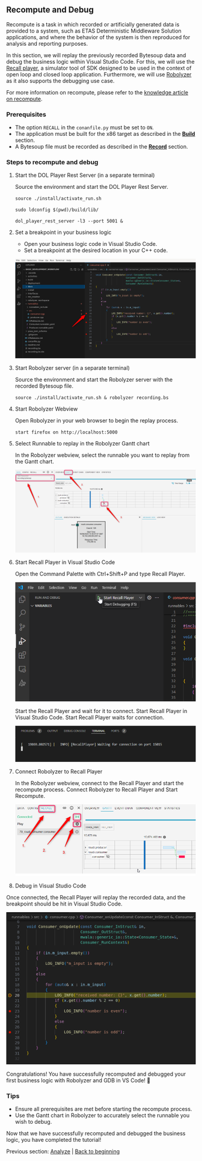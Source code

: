 ## Recompute and Debug

Recompute is a task in which recorded or artificially generated data is provided to a system, such as ETAS Deterministic Middleware Solution applications, and where the behavior of the system is then reproduced for analysis and reporting purposes.

In this section, we will replay the previously recorded Bytesoup data and debug the business logic within Visual Studio Code. For this, we will use the 
<a href="https://edms.etas.com/explanations/recall.html" target="_blank">Recall player</a>, a simulator tool of SDK designed to be used in the context of open loop and closed loop application. Furthermore, we will use <a href="https://edms.etas.com/explanations/robolyzer.html" target="_blank">Robolyzer</a> as it also supports the debugging use case.

For more information on recompute, please refer to the 
<a href="https://edms.etas.com/explanations/recompute.html" target="_blank">knowledge article on recompute</a>.

### Prerequisites

- The option `RECALL` in the `conanfile.py` must be set to `ON`.
- The application must be built for the x86 target as described in the **[Build](4-build.md)** section.
- A Bytesoup file must be recorded as described in the **[Record](7-record.md)** section.

### Steps to recompute and debug

1. Start the DOL Player Rest Server (in a separate terminal)

    Source the environment and start the DOL Player Rest Server.

    ```
    source ./install/activate_run.sh
    ```
    
    ```
    sudo ldconfig $(pwd)/build/lib/
    ```

    ```
    dol_player_rest_server -l3 --port 5001 &
    ```

<!--
> ***TODO:*** Add a screenshot.
-->

2. Set a breakpoint in your business logic

    - Open your business logic code in Visual Studio Code.
    - Set a breakpoint at the desired location in your C++ code.

    ![Add a breakpoint.](../res_readme/add_a_breakpoint.png)

3. Start Robolyzer server (in a separate terminal)

    Source the environment and start the Robolyzer server with the recorded Bytesoup file.

    ```
    source ./install/activate_run.sh & robolyzer recording.bs
    ```

4. Start Robolyzer Webview

    Open Robolyzer in your web browser to begin the replay process.

    ```
    start firefox on http://localhost:5000
    ```

5. Select Runnable to replay in the Robolyzer Gantt chart

    In the Robolyzer webview, select the runnable you want to replay from the Gantt chart.

    ![Select Runnable to Replay.](../res_readme/select_runnable_to_replay.png)

6. Start Recall Player in Visual Studio Code

    Open the Command Palette with Ctrl+Shift+P and type Recall Player.

    ![Start Recall Player in Visual Studio Code .](../res_readme/start_recall_player.png)

    Start the Recall Player and wait for it to connect. Start Recall Player in Visual Studio Code. Start Recall Player waits for connection.

    ![Start Recall Player waits for connection .](../res_readme/recall_player_waits_for_connection.png)

7. Connect Robolyzer to Recall Player

    In the Robolyzer webview, connect to the Recall Player and start the recompute process. Connect Robolyzer to Recall Player and Start Recompute.

    ![Connect Robolyzer to Recall Player and Start readme.](../res_readme/connect_to_recall_player_and_start_recompute.png)

8. Debug in Visual Studio Code

Once connected, the Recall Player will replay the recorded data, and the breakpoint should be hit in Visual Studio Code.

![Breakpoint hit.](../res_readme/breakpoint_hit.png)

<!--
> ***TODO:*** Check if an animated GIF can be used.
-->

Congratulations! You have successfully recomputed and debugged your first business logic with Robolyzer and GDB in VS Code! 🎉 

<!--
### Expected Outcome

- DOL Player Rest Server: The server should start and listen on port:5001.
- Robolyzer Server: The server should start and process the recorded Bytesoup file.
- Robolyzer Webview: The webview should display the Gantt chart and allow you to select runnables.
- Recall Player: The Recall Player should connect and replay the data, hitting the breakpoint in Visual Studio Code.
-->

### Tips

- Ensure all prerequisites are met before starting the recompute process.
- Use the Gantt chart in Robolyzer to accurately select the runnable you wish to debug.

Now that we have successfully recomputed and debugged the business logic, you have completed the tutorial!

Previous section: [Analyze](8-analyze.md) | [Back to beginning](../readme.md)
